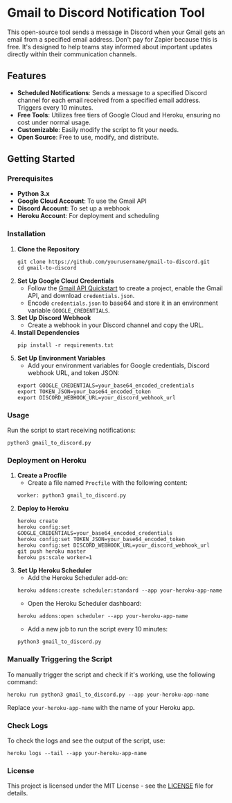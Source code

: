 <!DOCTYPE html>
<html lang="en">
<head>
<meta charset="UTF-8">
<meta name="viewport" content="width=device-width, initial-scale=1.0">
</head>
<body>
<h1>Gmail to Discord Notification Tool</h1>
<p>This open-source tool sends a message in Discord when your Gmail gets an email from a specified email address. Don't pay for Zapier because this is free. It's designed to help teams stay informed about important updates directly within their communication channels.</p>

<h2>Features</h2>
<ul>
<li><strong>Scheduled Notifications</strong>: Sends a message to a specified Discord channel for each email received from a specified email address. Triggers every 10 minutes.</li>
<li><strong>Free Tools</strong>: Utilizes free tiers of Google Cloud and Heroku, ensuring no cost under normal usage.</li>
<li><strong>Customizable</strong>: Easily modify the script to fit your needs.</li>
<li><strong>Open Source</strong>: Free to use, modify, and distribute.</li>
</ul>

<h2>Getting Started</h2>
<h3>Prerequisites</h3>
<ul>
<li><strong>Python 3.x</strong></li>
<li><strong>Google Cloud Account</strong>: To use the Gmail API</li>
<li><strong>Discord Account</strong>: To set up a webhook</li>
<li><strong>Heroku Account</strong>: For deployment and scheduling</li>
</ul>
<h3>Installation</h3>
<ol>
<li><strong>Clone the Repository</strong>
<pre><code>git clone https://github.com/yourusername/gmail-to-discord.git
cd gmail-to-discord</code></pre>
</li>
<li><strong>Set Up Google Cloud Credentials</strong>
<ul>
<li>Follow the <a href="https://developers.google.com/gmail/api/quickstart/python">Gmail API Quickstart</a> to create a project, enable the Gmail API, and download <code>credentials.json</code>.</li>
<li>Encode <code>credentials.json</code> to base64 and store it in an environment variable <code>GOOGLE_CREDENTIALS</code>.</li>
</ul>
</li>
<li><strong>Set Up Discord Webhook</strong>
<ul>
<li>Create a webhook in your Discord channel and copy the URL.</li>
</ul>
</li>
<li><strong>Install Dependencies</strong>
<pre><code>pip install -r requirements.txt</code></pre>
</li>
<li><strong>Set Up Environment Variables</strong>
<ul>
<li>Add your environment variables for Google credentials, Discord webhook URL, and token JSON:</li>
</ul>
<pre><code>export GOOGLE_CREDENTIALS=your_base64_encoded_credentials
export TOKEN_JSON=your_base64_encoded_token
export DISCORD_WEBHOOK_URL=your_discord_webhook_url</code></pre>
</li>
</ol>

<h3>Usage</h3>
<p>Run the script to start receiving notifications:</p>
<pre><code>python3 gmail_to_discord.py</code></pre>

<h3>Deployment on Heroku</h3>
<ol>
<li><strong>Create a Procfile</strong>
<ul>
<li>Create a file named <code>Procfile</code> with the following content:</li>
</ul>
<pre><code>worker: python3 gmail_to_discord.py</code></pre>
</li>
<li><strong>Deploy to Heroku</strong>
<pre><code>heroku create
heroku config:set GOOGLE_CREDENTIALS=your_base64_encoded_credentials
heroku config:set TOKEN_JSON=your_base64_encoded_token
heroku config:set DISCORD_WEBHOOK_URL=your_discord_webhook_url
git push heroku master
heroku ps:scale worker=1</code></pre>
</li>
<li><strong>Set Up Heroku Scheduler</strong>
<ul>
<li>Add the Heroku Scheduler add-on:</li>
</ul>
<pre><code>heroku addons:create scheduler:standard --app your-heroku-app-name</code></pre>
<ul>
<li>Open the Heroku Scheduler dashboard:</li>
</ul>
<pre><code>heroku addons:open scheduler --app your-heroku-app-name</code></pre>
<ul>
<li>Add a new job to run the script every 10 minutes:</li>
</ul>
<pre><code>python3 gmail_to_discord.py</code></pre>
</li>
</ol>

<h3>Manually Triggering the Script</h3>
<p>To manually trigger the script and check if it's working, use the following command:</p>
<pre><code>heroku run python3 gmail_to_discord.py --app your-heroku-app-name</code></pre>
<p>Replace <code>your-heroku-app-name</code> with the name of your Heroku app.</p>

<h3>Check Logs</h3>
<p>To check the logs and see the output of the script, use:</p>
<pre><code>heroku logs --tail --app your-heroku-app-name</code></pre>

<h3>License</h3>
<p>This project is licensed under the MIT License - see the <a href="LICENSE">LICENSE</a> file for details.</p>
</body>
</html>
